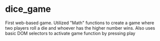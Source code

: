 # dice_game
First web-based game. Utilized "Math" functions to create a game where two players roll a die and whoever has the higher number wins. Also uses basic DOM selectors to activate game function by pressing play
